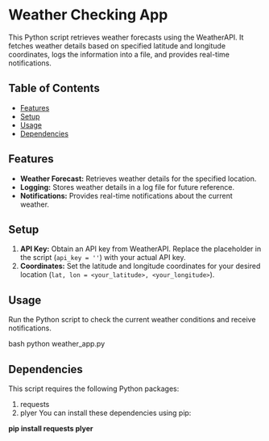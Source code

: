 # Weather Checking App

This Python script retrieves weather forecasts using the WeatherAPI. It fetches weather details based on specified latitude and longitude coordinates, logs the information into a file, and provides real-time notifications.

## Table of Contents

- [Features](#features)
- [Setup](#setup)
- [Usage](#usage)
- [Dependencies](#dependencies)


## Features

- **Weather Forecast:** Retrieves weather details for the specified location.
- **Logging:** Stores weather details in a log file for future reference.
- **Notifications:** Provides real-time notifications about the current weather.

## Setup

1. **API Key:** Obtain an API key from WeatherAPI. Replace the placeholder in the script (`api_key = ''`) with your actual API key.
2. **Coordinates:** Set the latitude and longitude coordinates for your desired location (`lat, lon = <your_latitude>, <your_longitude>`).

## Usage

Run the Python script to check the current weather conditions and receive notifications.

bash
python weather_app.py

## Dependencies
This script requires the following Python packages:

1. requests
2. plyer
You can install these dependencies using pip:

**pip install requests plyer**


